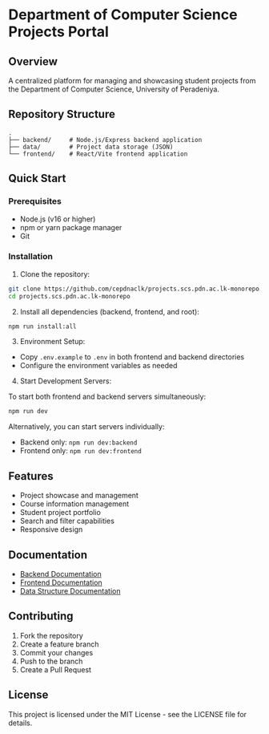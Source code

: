 # Department of Computer Science Projects Portal

## Overview
A centralized platform for managing and showcasing student projects from the Department of Computer Science, University of Peradeniya.

## Repository Structure
```
.
├── backend/     # Node.js/Express backend application
├── data/        # Project data storage (JSON)
└── frontend/    # React/Vite frontend application
```

## Quick Start

### Prerequisites
- Node.js (v16 or higher)
- npm or yarn package manager
- Git

### Installation

1. Clone the repository:
```bash
git clone https://github.com/cepdnaclk/projects.scs.pdn.ac.lk-monorepo.git
cd projects.scs.pdn.ac.lk-monorepo
```

2. Install all dependencies (backend, frontend, and root):
```bash
npm run install:all
```

3. Environment Setup:
- Copy `.env.example` to `.env` in both frontend and backend directories
- Configure the environment variables as needed

4. Start Development Servers:

To start both frontend and backend servers simultaneously:
```bash
npm run dev
```

Alternatively, you can start servers individually:
- Backend only: `npm run dev:backend`
- Frontend only: `npm run dev:frontend`

## Features
- Project showcase and management
- Course information management
- Student project portfolio
- Search and filter capabilities
- Responsive design

## Documentation
- [Backend Documentation](./backend/README.md)
- [Frontend Documentation](./frontend/README.md)
- [Data Structure Documentation](./data/README.md)

## Contributing
1. Fork the repository
2. Create a feature branch
3. Commit your changes
4. Push to the branch
5. Create a Pull Request

## License
This project is licensed under the MIT License - see the LICENSE file for details.
